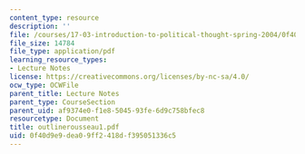```yaml
---
content_type: resource
description: ''
file: /courses/17-03-introduction-to-political-thought-spring-2004/0f40d9e9dea09ff2418df395051336c5_outlinerousseau1.pdf
file_size: 14784
file_type: application/pdf
learning_resource_types:
- Lecture Notes
license: https://creativecommons.org/licenses/by-nc-sa/4.0/
ocw_type: OCWFile
parent_title: Lecture Notes
parent_type: CourseSection
parent_uid: af9374e0-f1e8-5045-93fe-6d9c758bfec8
resourcetype: Document
title: outlinerousseau1.pdf
uid: 0f40d9e9-dea0-9ff2-418d-f395051336c5
---
```

